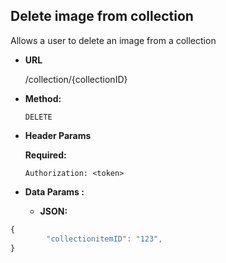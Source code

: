 **Delete image from collection**
----
  Allows a user to delete an image from a collection

* **URL**

  /collection/{collectionID}

* **Method:**

  `DELETE`
  
*  **Header Params**

   **Required:**
 
   `Authorization: <token>` <br />

* **Data Params :**
  * **JSON:** <br />

```javascript
{       
        "collectionitemID": "123",
}
```
 
